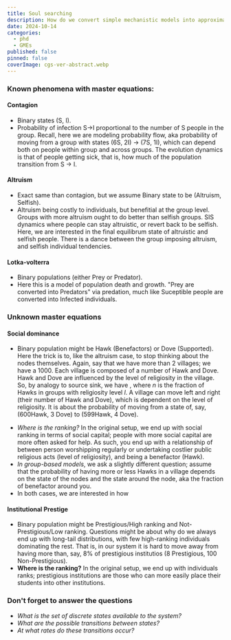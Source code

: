 ```yaml
---
title: Soul searching
description: How do we convert simple mechanistic models into approximate master equations
date: 2024-10-14
categories:
  - phd
  - GMEs
published: false
pinned: false
coverImage: cgs-ver-abstract.webp
---
```


<script>

  import Katex from '$lib/components/Katex.svelte';
  
</script>


### Known phenomena with master equations:

#### Contagion 
 
  - Binary states (S, I). 
  - Probability of infection S->I proportional to the number of S people in the group. Recall, here we are modeling probability flow, aka probability of moving from a group with states (6S, 2I) -> (7S, 1I), which can depend both on people within group and across groups. The evolution dynamics is that of people getting sick, that is, how much of the population transition from S -> I. 
 
#### Altruism
  - Exact same than contagion, but we assume Binary state to be (Altruism, Selfish). 
  - Altruism being costly to individuals, but benefitial at the group level. Groups with more altruism ought to do better than selfish groups. SIS dynamics where people can stay altruistic, or revert back to be selfish. Here, we are interested in the final equilibrum state of altruistic and selfish people. There is a dance between the group imposing altruism, and selfish individual tendencies. 
 
#### Lotka-volterra
  
  - Binary populations (either Prey or Predator). 
  - Here this is a model of population death and growth. "Prey are converted into Predators" via predation, much like Suceptible people are converted into Infected individuals. 
 
 
### Unknown master equations

#### Social dominance

  - <p>Binary population might be Hawk (Benefactors) or Dove (Supported). Here the trick is to, like the altruism case, to stop thinking about the nodes themselves. Again, say that we have more than 2 villages; we have a 1000. Each village is composed of a number of Hawk and Dove. Hawk and Dove are influenced by the level of religiosity in the village. So, by analogy to source sink, we have <Katex math={ "C_{n,l}"}/>, where <em>n</em> is the fraction of Hawks in groups with religiosity level <em>l</em>. A village can move left and right (their number of Hawk and Dove), which is dependent on the level of religiosity. It is about the probability of moving from a state of, say, (600Hawk, 3 Dove) to (599Hawk, 4 Dove). </p>
  - *Where is the ranking?* In the original setup, we end up with social ranking in terms of social capital; people with more social capital are more often asked for help. As such, you end up with a relationship of between person worshipping regularly or undertaking costlier public religious acts (level of religiosity), and being a benefactor (Hawk).
  - *In group-based models*, we ask a slightly different question; assume that the probability of having more or less Hawks in a village depends on the state of the nodes and the state around the node, aka the fraction of benefactor around you.
   - In both cases, we are interested in how 

#### Institutional Prestige

  - Binary population might be Prestigious/High ranking and Not-Prestigious/Low ranking. Questions might be about why do we always end up with long-tail distributions, with few high-ranking individuals dominating the rest.  That is, in our system it is hard to move away from having more than, say, 8% of prestigious institutios (8 Prestigious, 100 Non-Prestigious). 
  - **Where is the ranking?** In the original setup, we end up with individuals ranks; prestigious institutions are those who can more easily place their students into other institutions.
  
### Don't forget to answer the questions

- _What is the set of discrete states available to the system?_
- _What are the possible transitions between states?_
- _At what rates do these transitions occur?_
